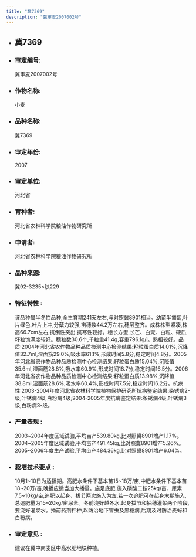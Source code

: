 ```yaml
---
title: "冀7369"
description: "冀审麦2007002号"
---
```

* ## 冀7369
* ###  审定编号:  
   冀审麦2007002号

*  ### 作物名称:  
   小麦

*   ###  品种名称: 
    冀7369

*   ### 审定年份: 
    2007

*   ### 审定单位:  
    河北省

*   ### 育种者:  
    河北省农林科学院粮油作物研究所

*   ### 申请者:  
    河北省农林科学院粮油作物研究所

*   ### 品种来源:  
    冀92-3235×陕229

*   ### 特征特性 : 
    该品种属半冬性品种,全生育期241天左右,与对照冀8901相当。幼苗半匍匐,叶片绿色,叶片上冲,分蘖力较强,亩穗数44.2万左右,穗层整齐。成株株型紧凑,株高66.7cm左右,抗倒性突出,抗寒性较好。穗长方型,长芒、白壳、白粒、硬质,籽粒饱满度较好。穗粒数30.6个,千粒重41.4g,容重796.1g/l。熟相较好。品质:2004年河北省农作物品种品质检测中心检测结果:籽粒蛋白质14.01%,沉降值32.7ml,湿面筋29.0%,吸水率61.1%,形成时间5.8分,稳定时间4.8分。2005年河北省农作物品种品质检测中心检测结果:籽粒蛋白质15.04%,沉降值35.6ml,湿面筋28.8%,吸水率60.9%,形成时间18.7分,稳定时间16.5分。2006年河北省农作物品种品质检测中心检测结果:籽粒蛋白质13.98%,沉降值38.8ml,湿面筋28.6%,吸水率60.4%,形成时间7.5分,稳定时间16.2分。抗病性:2003-2004年度河北省农林科学院植物保护研究所抗病鉴定结果:条锈病2-级,叶锈病4级,白粉病4级;2004-2005年度抗病鉴定结果:条锈病4级,叶锈病3级,白粉病3-级。

*   ### 产量表现 : 
    2003~2004年度区域试验,平均亩产539.80kg,比对照冀8901增产1.17%。2004~2005年度区域试验,平均亩产491.45kg,比对照冀8901增产5.26%。2005~2006年度生产试验,平均亩产484.36kg,比对照冀8901增产6.04%。

*   ### 栽培技术要点 : 
    10月1~10日为适播期。高肥水条件下基本苗15~18万/亩,中肥水条件下基本苗18~20万/亩,晚播应适当加大播量。施足底肥,施入磷酸二铵25kg/亩、尿素7.5~10kg/亩,追肥以起身、拔节两次施入为宜,若一次追肥可在起身末期施入,总追肥量为15~20kg/亩尿素。冬前浇好越冬水,起身拔节和抽穗灌浆两个阶段,要浇好灌浆水。播前药剂拌种,以防治地下害虫及黑穗病,后期及时防治麦蚜和白粉病。

*   ### 审定意见 : 
    建议在冀中南麦区中高水肥地块种植。
